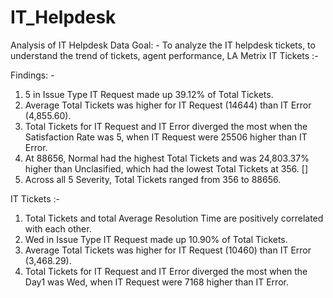 # IT_Helpdesk
Analysis of IT Helpdesk Data
Goal: - To analyze the IT helpdesk tickets, to understand the trend of tickets, agent performance, LA Metrix
IT Tickets :- 

Findings: -
1)	5 in Issue Type IT Request made up 39.12% of Total Tickets. 
2)	 Average Total Tickets was higher for IT Request (14644) than IT Error (4,855.60).  
3)	Total Tickets for IT Request and IT Error diverged the most when the Satisfaction Rate was 5, when IT Request were 25506 higher than IT Error. 
4)	 At 88656, Normal had the highest Total Tickets and was 24,803.37% higher than Unclasified, which had the lowest Total Tickets at 356.  []  
5)	Across all 5 Severity, Total Tickets ranged from 356 to 88656.  

IT Tickets :- 

1) Total Tickets and total Average Resolution Time are positively correlated with each other. 
2)  Wed in Issue Type IT Request made up 10.90% of Total Tickets.  
3) Average Total Tickets was higher for IT Request (10460) than IT Error (3,468.29). 
4) Total Tickets for IT Request and IT Error diverged the most when the Day1 was Wed, when IT Request were 7168 higher than IT Error. 

